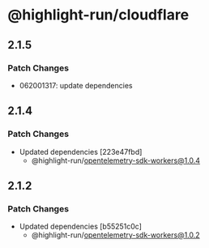 # @highlight-run/cloudflare

## 2.1.5

### Patch Changes

-   062001317: update dependencies

## 2.1.4

### Patch Changes

-   Updated dependencies [223e47fbd]
    -   @highlight-run/opentelemetry-sdk-workers@1.0.4

## 2.1.2

### Patch Changes

-   Updated dependencies [b55251c0c]
    -   @highlight-run/opentelemetry-sdk-workers@1.0.2
